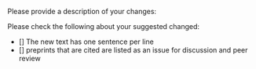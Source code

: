Please provide a description of your changes:

Please check the following about your suggested changed:
- [] The new text has one sentence per line
- [] preprints that are cited are listed as an issue for discussion and peer review
